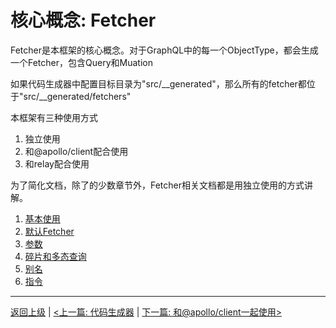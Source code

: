 # 核心概念: Fetcher

Fetcher是本框架的核心概念。对于GraphQL中的每一个ObjectType，都会生成一个Fetcher，包含Query和Muation

如果代码生成器中配置目标目录为"src/__generated"，那么所有的fetcher都位于"src/__generated/fetchers"

本框架有三种使用方式
1. 独立使用
2. 和@apollo/client配合使用
3. 和relay配合使用

为了简化文档，除了的少数章节外，Fetcher相关文档都是用独立使用的方式讲解。

1. [基本使用](./basic_zh_CN.md)
2. [默认Fetcher](./default-fetcher_zh_CN.md)
3. [参数](./variables_zh_CN.md)
4. [碎片和多态查询](./fragment_zh_CN.md)
5. [别名](./alias_zh_CN.md)
6. [指令](./directive_zh_CN.md)

----------------------
[返回上级](../README_zh_CN.md) | [<上一篇: 代码生成器](../generator_zh_CN.md) | [下一篇: 和@apollo/client一起使用>](../apollo_zh_CN.md)